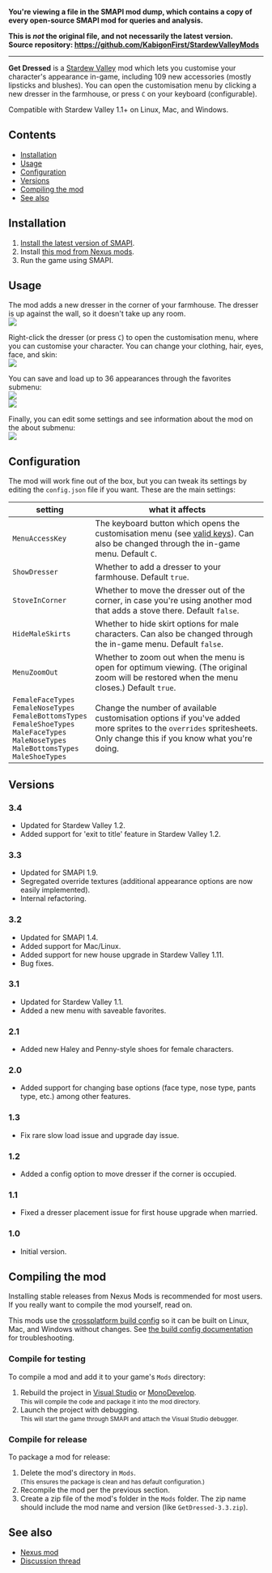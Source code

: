 **You're viewing a file in the SMAPI mod dump, which contains a copy of every open-source SMAPI mod
for queries and analysis.**

**This is _not_ the original file, and not necessarily the latest version.**  
**Source repository: https://github.com/KabigonFirst/StardewValleyMods**

----

﻿**Get Dressed** is a [Stardew Valley](http://stardewvalley.net/) mod which lets you customise your
character's appearance in-game, including 109 new accessories (mostly lipsticks and
blushes). You can open the customisation menu by clicking a new dresser in the farmhouse, or press
`C` on your keyboard (configurable).

Compatible with Stardew Valley 1.1+ on Linux, Mac, and Windows.

## Contents
* [Installation](#installation)
* [Usage](#usage)
* [Configuration](#configuration)
* [Versions](#versions)
* [Compiling the mod](#compiling-the-mod)
* [See also](#see-also)

## Installation
1. [Install the latest version of SMAPI](http://canimod.com/guides/using-mods#installing-smapi).
3. Install [this mod from Nexus mods](http://www.nexusmods.com/stardewvalley/mods/331).
4. Run the game using SMAPI.

## Usage
The mod adds a new dresser in the corner of your farmhouse. The dresser is up against the wall, so
it doesn't take up any room.  
![](screenshots/dresser.png)

Right-click the dresser (or press `C`) to open the customisation menu, where you can customise your
character. You can change your clothing, hair, eyes, face, and skin:  
![](screenshots/customisation-menu.png)

You can save and load up to 36 appearances through the favorites submenu:  
![](screenshots/favorites-menu.png)  
![](screenshots/favorites-menu-2.png)

Finally, you can edit some settings and see information about the mod on the about submenu:  
![](screenshots/about-menu.png)

## Configuration
The mod will work fine out of the box, but you can tweak its settings by editing the `config.json`
file if you want. These are the main settings:

| setting           | what it affects
| ----------------- | -------------------
`MenuAccessKey`   | The keyboard button which opens the customisation menu (see [valid keys](https://msdn.microsoft.com/en-us/library/microsoft.xna.framework.input.keys.aspx)). Can also be changed through the in-game menu. Default `C`.
`ShowDresser`     | Whether to add a dresser to your farmhouse. Default `true`.
`StoveInCorner`  | Whether to move the dresser out of the corner, in case you're using another mod that adds a stove there. Default `false`.
`HideMaleSkirts` | Whether to hide skirt options for male characters. Can also be changed through the in-game menu. Default `false`.
`MenuZoomOut`    | Whether to zoom out when the menu is open for optimum viewing. (The original zoom will be restored when the menu closes.) Default `true`.
`FemaleFaceTypes`<br />`FemaleNoseTypes`<br />`FemaleBottomsTypes`<br />`FemaleShoeTypes`<br />`MaleFaceTypes`<br />`MaleNoseTypes`<br />`MaleBottomsTypes`<br />`MaleShoeTypes` | Change the number of available customisation options if you've added more sprites to the `overrides` spritesheets. Only change this if you know what you're doing.

## Versions
### 3.4
* Updated for Stardew Valley 1.2.
* Added support for 'exit to title' feature in Stardew Valley 1.2.

### 3.3
* Updated for SMAPI 1.9.
* Segregated override textures (additional appearance options are now easily implemented).
* Internal refactoring.

### 3.2
* Updated for SMAPI 1.4.
* Added support for Mac/Linux.
* Added support for new house upgrade in Stardew Valley 1.11.
* Bug fixes.

### 3.1
* Updated for Stardew Valley 1.1.
* Added a new menu with saveable favorites.

### 2.1
* Added new Haley and Penny-style shoes for female characters.

### 2.0
* Added support for changing base options (face type, nose type, pants type, etc.) among other features.

### 1.3
* Fix rare slow load issue and upgrade day issue.

### 1.2
* Added a config option to move dresser if the corner is occupied.

### 1.1
* Fixed a dresser placement issue for first house upgrade when married.

### 1.0
* Initial version.

## Compiling the mod
Installing stable releases from Nexus Mods is recommended for most users. If you really want to
compile the mod yourself, read on.

This mods use the [crossplatform build config](https://github.com/Pathoschild/Stardew.ModBuildConfig#readme)
so it can be built on Linux, Mac, and Windows without changes. See [the build config documentation](https://github.com/Pathoschild/Stardew.ModBuildConfig#readme)
for troubleshooting.

### Compile for testing
To compile a mod and add it to your game's `Mods` directory:

1. Rebuild the project in [Visual Studio](https://www.visualstudio.com/vs/community/) or [MonoDevelop](http://www.monodevelop.com/).  
   <small>This will compile the code and package it into the mod directory.</small>
2. Launch the project with debugging.  
   <small>This will start the game through SMAPI and attach the Visual Studio debugger.</small>

### Compile for release
To package a mod for release:

1. Delete the mod's directory in `Mods`.  
   <small>(This ensures the package is clean and has default configuration.)</small>
2. Recompile the mod per the previous section.
3. Create a zip file of the mod's folder in the `Mods` folder. The zip name should include the
   mod name and version (like `GetDressed-3.3.zip`).


## See also
* [Nexus mod](http://www.nexusmods.com/stardewvalley/mods/331)
* [Discussion thread](http://community.playstarbound.com/threads/smapi-get-dressed-updated-for-1-1.113731)
